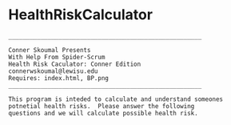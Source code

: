 # HealthRiskCalculator
    ______________________________________________________

    Conner Skoumal Presents
    With Help From Spider-Scrum
    Health Risk Caculator: Conner Edition
    connerwskoumal@lewisu.edu
    Requires: index.html, BP.png
    ______________________________________________________

    This program is inteded to calculate and understand someones 
    potnetial health risks.  Please answer the following 
    questions and we will calculate possible health risk.
